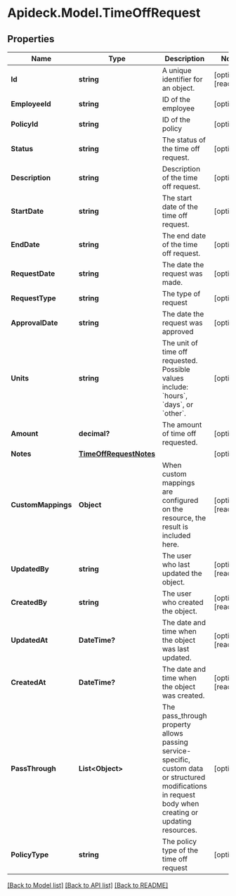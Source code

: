 # Apideck.Model.TimeOffRequest

## Properties

Name | Type | Description | Notes
------------ | ------------- | ------------- | -------------
**Id** | **string** | A unique identifier for an object. | [optional] [readonly] 
**EmployeeId** | **string** | ID of the employee | [optional] 
**PolicyId** | **string** | ID of the policy | [optional] 
**Status** | **string** | The status of the time off request. | [optional] 
**Description** | **string** | Description of the time off request. | [optional] 
**StartDate** | **string** | The start date of the time off request. | [optional] 
**EndDate** | **string** | The end date of the time off request. | [optional] 
**RequestDate** | **string** | The date the request was made. | [optional] 
**RequestType** | **string** | The type of request | [optional] 
**ApprovalDate** | **string** | The date the request was approved | [optional] 
**Units** | **string** | The unit of time off requested. Possible values include: &#x60;hours&#x60;, &#x60;days&#x60;, or &#x60;other&#x60;. | [optional] 
**Amount** | **decimal?** | The amount of time off requested. | [optional] 
**Notes** | [**TimeOffRequestNotes**](TimeOffRequestNotes.md) |  | [optional] 
**CustomMappings** | **Object** | When custom mappings are configured on the resource, the result is included here. | [optional] [readonly] 
**UpdatedBy** | **string** | The user who last updated the object. | [optional] [readonly] 
**CreatedBy** | **string** | The user who created the object. | [optional] [readonly] 
**UpdatedAt** | **DateTime?** | The date and time when the object was last updated. | [optional] [readonly] 
**CreatedAt** | **DateTime?** | The date and time when the object was created. | [optional] [readonly] 
**PassThrough** | **List&lt;Object&gt;** | The pass_through property allows passing service-specific, custom data or structured modifications in request body when creating or updating resources. | [optional] 
**PolicyType** | **string** | The policy type of the time off request | [optional] 

[[Back to Model list]](../README.md#documentation-for-models) [[Back to API list]](../README.md#documentation-for-api-endpoints) [[Back to README]](../README.md)

